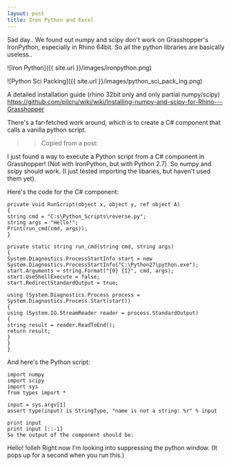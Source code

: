 ```yaml
---
layout: post
title: Iron Python and Excel
---
```



Sad day..
We found out numpy and scipy don't work on Grasshopper's IronPython, especially in Rhino 64bit. So all the python libraries are basically useless..


![Iron Python]({{ site.url }}/images/ironpython.png)

![Python Sci Packing]({{ site.url }}/images/python_sci_pack_ing.png)


A detailed installation guide (rhino 32bit only and only partial numpy/scipy)
https://github.com/pilcru/wiki/wiki/Installing-numpy-and-scipy-for-Rhino---Grasshopper

There's a far-fetched work around, which is to create a C# component that calls a vanilla python script.

>>Copied from a post:

I just found a way to execute a Python script from a C# component in Grasshopper!
(Not with IronPython, but with Python 2.7). So numpy and scipy should work. 
(I just tested importing the libaries, but haven't used them yet).

Here's the code for the C# component:

    private void RunScript(object x, object y, ref object A)
    {
    string cmd = "C:s\Python_Scripts\reverse.py";
    string args = "Hello!";
    Print(run_cmd(cmd, args));
    }

    private static string run_cmd(string cmd, string args)
    {
    System.Diagnostics.ProcessStartInfo start = new System.Diagnostics.ProcessStartInfo("C:\Python27\python.exe");
    start.Arguments = string.Format("{0} {1}", cmd, args);
    start.UseShellExecute = false;
    start.RedirectStandardOutput = true;

    using (System.Diagnostics.Process process = System.Diagnostics.Process.Start(start))
    {
    using (System.IO.StreamReader reader = process.StandardOutput)
    {
    string result = reader.ReadToEnd();
    return result;
    }
    }
    }
And here's the Python script:

    import numpy
    import scipy
    import sys
    from types import *

    input = sys.argv[1]
    assert type(input) is StringType, "name is not a string: %r" % input

    print input
    print input [::-1]
    So the output of the component should be:

Hello!
!olleh
Right now I'm looking into suppressing the python window. 
(It pops up for a second when you run this.)
